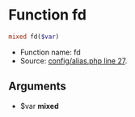 Function fd
===========================





```php
mixed fd($var)
```

* Function name: fd
* Source: [config/alias.php line 27](https://github.com/PrestaShop/PrestaShop/blob/1.5.4.0/config/alias.php#L27).

Arguments
---------

* $var **mixed**

